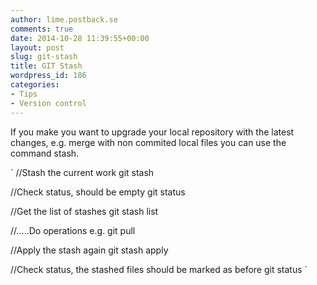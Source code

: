 ```yaml
---
author: lime.postback.se
comments: true
date: 2014-10-28 11:39:55+00:00
layout: post
slug: git-stash
title: GIT Stash
wordpress_id: 186
categories:
- Tips
- Version control
---
```


If you make you want to upgrade your local repository with the latest changes, e.g. merge with non commited local files you can use the command stash.

`
//Stash the current work
git stash

//Check status, should be empty
git status

//Get the list of stashes
git stash list

//.....Do operations e.g.
git pull

//Apply the stash again
git stash apply

//Check status, the stashed files should be marked as before
git status
`
